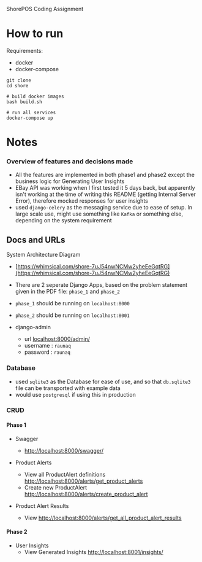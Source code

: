 ShorePOS Coding Assignment

# How to run

Requirements:
- docker
- docker-compose

```
git clone 
cd shore

# build docker images
bash build.sh

# run all services
docker-compose up
```

# Notes

### Overview of features and decisions made
- All the features are implemented in both phase1 and phase2 except the business logic for Generating User Insights
- EBay API was working when I first tested it 5 days back, but apparently isn't working at the time of writing this README (getting Internal Server Error), therefore mocked responses for user insights
- used `django-celery` as the messaging service due to ease of setup. In large scale use, might use something like `Kafka` or something else, depending on the system requirement


## Docs and URLs

System Architecture Diagram

- [https://whimsical.com/shore-7uJ54nwNCMw2yheEeGqtRG](https://whimsical.com/shore-7uJ54nwNCMw2yheEeGqtRG)

- There are 2 seperate Django Apps, based on the problem statement given in the PDF file: `phase_1` and `phase_2`
- `phase_1` should be running on `localhost:8000`
- `phase_2` should be running on `localhost:8001`
- django-admin 
    - url [localhost:8000/admin/](localhost:8000/admin/)
    - username : `raunaq`
    - password : `raunaq`

### Database
- used `sqlite3` as the Database for ease of use, and so that `db.sqlite3` file can be transported with example data
- would use `postgresql` if using this in production

### CRUD

#### Phase 1
- Swagger 
    - [http://localhost:8000/swagger/](http://localhost:8000/swagger/)

- Product Alerts
    - View all ProductAlert definitions [http://localhost:8000/alerts/get_product_alerts](http://localhost:8000/alerts/get_product_alerts)
    - Create new ProductAlert [http://localhost:8000/alerts/create_product_alert](http://localhost:8000/alerts/create_product_alert)
    

- Product Alert Results
    - View [http://localhost:8000/alerts/get_all_product_alert_results](http://localhost:8000/alerts/get_all_product_alert_results)


#### Phase 2

- User Insights
    - View Generated Insights [http://localhost:8001/insights/](http://localhost:8001/insights/)
    

